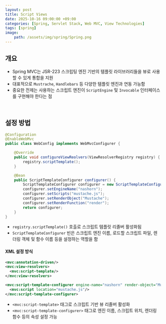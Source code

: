 ```yaml
---
layout: post
title: Script Views
date: 2025-10-16 09:00:00 +09:00
categories: [Spring, Servlet Stack, Web MVC, View Technologies]
tags: [spring]
image:
    path: /assets/img/spring/Spring.png
---
```


## 개요

- Spring MVC는 JSR-223 스크립팅 엔진 기반의 템플릿 라이브러리들을 뷰로 사용할 수 있게 통합을 지원
- 대표적으로 `Mustrache`, `Handlebars` 등 다양한 템플릿 엔진과 연동 가능함
- 중요한 전제는 사용하는 스크립트 엔진이 `ScriptEngine` 및 `Invocable` 인터페이스를 구현해야 한다는 점

<br>

## 설정 방법

```java
@Configuration
@EnableWebMvc
public class WebConfig implements WebMvcConfigurer {

    @Override
    public void configureViewReolvers(ViewResolverRegistry registry) {
        registry.scriptTemplate();
    }

    @Bean
    public ScriptTemplateConfigurer configurer() {
        ScriptTemplateConfigurer configurer = new ScriptTemplateConfigurer();
        configurer.setEngineName("nashorn"); 
        configurer.setScripts("mustache.js");
        configurer.setRenderObject("Mustache");
        configurer.setRenderFunction("render");
        return configurer;
    }
}
```

- `registry.scriptTemplate()` 호출로 스크립트 템플릿 리졸버 활성화됨
- `ScriptTemplateConfigurer` 빈은 스크립트 엔진 이름, 로드할 스크립트 파일, 렌더링 객체 및 함수 이름 등을 설정하는 역할을 함

#### XML 설정 방식


```xml
<mvc:annotation-driven/>
<mvc:view-resolvers>
  <mvc:script-template/>
</mvc:view-resolvers>

<mvc:script-template-configurer engine-name="nashorn" render-object="Mustache" render-function="render">
  <mvc:script location="mustache.js"/>
</mvc:script-template-configurer>
```

- `<mvc:script-template>` 태그로 스크립트 기반 뷰 리졸버 활성화
- `<mvc:script-template-configurer>` 태그로 엔진 이름, 스크립트 위치, 렌더링 함수 등의 속성 설정 가능

<br>